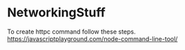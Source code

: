 # NetworkingStuff

To create httpc command follow these steps. https://javascriptplayground.com/node-command-line-tool/ 
